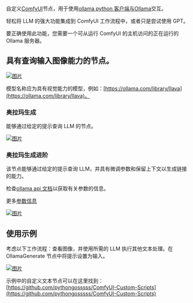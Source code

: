 
自定义[ComfyUI](https://github.com/comfyanonymous/ComfyUI)节点，用于使用[ollama python 客户端与](https://github.com/ollama/ollama-python)[Ollama](https://ollama.com/)交互。[](https://github.com/ollama/ollama-python)

轻松将 LLM 的强大功能集成到 ComfyUI 工作流程中，或者只是尝试使用 GPT。

要正确使用此功能，您需要一个可从运行 ComfyUI 的主机访问的正在运行的 Ollama 服务器。

## 具有查询输入图像能力的节点。

[![图片](https://github.com/stavsap/comfyui-ollama/raw/main/.meta/OllamaVision.png)](https://github.com/stavsap/comfyui-ollama/blob/main/.meta/OllamaVision.png)

模型名称应为具有视觉能力的模型，例如：[https://ollama.com/library/llava](https://ollama.com/library/llava)。

### 奥拉玛生成

能够通过给定的提示查询 LLM 的节点。

[![图片](https://github.com/stavsap/comfyui-ollama/raw/main/.meta/OllamaGenerate.png)](https://github.com/stavsap/comfyui-ollama/blob/main/.meta/OllamaGenerate.png)

### 奥拉玛生成进阶


该节点能够通过给定的提示查询 LLM，并具有微调参数和保留上下文以生成链接的能力。

检查[ollama api 文档](https://github.com/ollama/ollama/blob/main/docs/api.md#generate-a-completion)以获取有关参数的信息。

更多[参数信息](https://github.com/ollama/ollama/blob/main/docs/modelfile.md#parameter)

[![图片](https://github.com/stavsap/comfyui-ollama/raw/main/.meta/generate-advance.png)](https://github.com/stavsap/comfyui-ollama/blob/main/.meta/generate-advance.png)

## 使用示例


考虑以下工作流程：查看图像，并使用所需的 LLM 执行其他文本处理。在 OllamaGenerate 节点中将提示设置为输入。

[![图片](https://github.com/stavsap/comfyui-ollama/raw/main/.meta/CombinedUsage1.png)](https://github.com/stavsap/comfyui-ollama/blob/main/.meta/CombinedUsage1.png)

示例中的自定义文本节点可以在这里找到：[https://github.com/pythongosssss/ComfyUI-Custom-Scripts](https://github.com/pythongosssss/ComfyUI-Custom-Scripts)